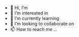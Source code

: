 - 👋 Hi, I’m 
- 👀 I’m interested in 
- 🌱 I’m currently learning 
- 💞️ I’m looking to collaborate on 
- 📫 How to reach me ...

<!---
L-Melody/L-Melody is a ✨ special ✨ repository because its `README.md` (this file) appears on your GitHub profile.
You can click the Preview link to take a look at your changes.
--->

